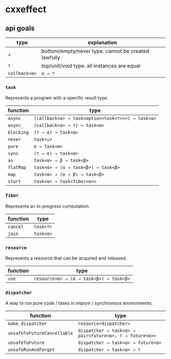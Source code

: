 # cxxeffect

## api goals

| type          | explanation                                         |
|---------------|-----------------------------------------------------|
| `⊥`           | bottom/empty/never type. cannot be created lawfully |
| `⊤`           | top/unit/void type. all instances are equal         |
| `callback<α>` | `α → ⊤`                                             |

### `task`

Represents a program with a specific result type.

| function   | type                                              |
|------------|---------------------------------------------------|
| `async`    | `(callback<α> → task<option<task<⊤>>>) → task<α>` |
| `async_`   | `(callback<α> → ⊤) → task<α>`                     |
| `blocking` | `(⊤ → α) → task<α>`                               |
| `never`    | `task<⊥>`                                         |
| `pure`     | `α → task<α>`                                     |
| `sync`     | `(⊤ → α) → task<α>`                               |
| `as`       | `task<α> → β → task<β>`                           |
| `flatMap`  | `task<α> → (α → task<β>) → task<β>`               |
| `map`      | `task<α> → (α → β) → task<β>`                     |
| `start`    | `task<α> → task<fiber<α>>`                        |

### `fiber`

Represents an in-progress computation.

| function | type      |
|----------|-----------|
| `cancel` | `task<⊤>` |
| `join`   | `task<α>` |

### `resource`

Represents a resource that can be acquired and released.

| function | type                                    |
|----------|-----------------------------------------|
| `use`    | `resource<α> → (α → task<β>) → task<β>` |

### `dispatcher`

A way to run pure code / tasks in impure / synchronous environments.

| function                    | type                                                    |
|-----------------------------|---------------------------------------------------------|
| `make_dispatcher`           | `resource<dispatcher>`                                  |
| `unsafeToFutureCancellable` | `dispatcher → task<α> → pair<future<α>, ⊤ → future<α>>` |
| `unsafeToFuture`            | `dispatcher → task<α> → future<α>`                      |
| `unsafeRunAndForget`        | `dispatcher → task<α> → ⊤`                              |
